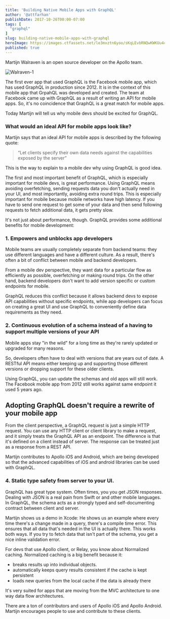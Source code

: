 ```yaml
---
title: 'Building Native Mobile Apps with GraphQL'
author: '@attfarhan'
publishDate: 2017-10-26T00:00-07:00
tags: [
  "graphql"
]
slug: building-native-mobile-apps-with-graphql
heroImage: https://images.ctfassets.net/le3mxztn6yoo/sKqLEvbRNQwKWKUu4cuMy/f3cb4423436f5759da78e970d35ddcc1/Walraven-2.JPG
published: true
---
```



Martijn Walraven is an open source developer on the Apollo team.

![Walraven-1](//images.contentful.com/le3mxztn6yoo/5jPwQ4jG36ww0Qc0ci4Y6q/fe44964175c36213871f5012729d8b0a/Walraven-1.png)

The first ever app that used GraphQL is the Facebook mobile app, which has used GraphQL in production since 2012.  It is in the context of this mobile app that GrpahQL was developed and created.  The team at Facebook came up with GraphQL as a result of writing an API for mobile apps. So, it's no coincidence that GraphQL is a great match for mobile apps.

Today Martijn will tell us why mobile devs should be excited for GraphQL.

### What would an ideal API for mobile apps look like?

Martijn says that an ideal API for mobile apps is described by the following quote:

> “Let clients specify their own data needs against the capabilities exposed by the server”

This is the way to explain to a mobile dev why using GraphQL is good idea.

The first and most important benefit of GraphQL, which is especially important for mobile devs, is great performance. Using GraphQL means avoiding overfetching, sending requests data you don't actually need in your UI, and most importantly, avoiding extra round trips. This is especially important for mobile because mobile networks have high latency.  If you have to send one request to get some of your data and then send following requests to fetch additional data, it gets pretty slow.

It's not just about performance, though. GraphQL provides some additional benefits for mobile development:

### 1. Empowers and unblocks app developers

Mobile teams are usually completely separate from backend teams: they use different languages and have a different culture.  As a result, there's often a bit of conflict between mobile and backend developers.

From a mobile dev perspective, they want data for a particular flow as efficiently as possible, overfetching or making round trips. On the other hand, backend developers don't want to add version specific or custom endpoints for mobile.

GraphQL reduces this conflict because it allows backend devs to expose API capabilities without specific endpoints, while app developers can focus on creating a great UI and use GraphQL to conveniently define data requirements as they need.

### 2. Continuous evolution of a schema instead of a having to support multiple versions of your API

Mobile apps stay "in the wild" for a long time as they're rarely updated or upgraded for many reasons.

So, developers often have to deal with versions that are years out of date.  A RESTful API means either keeping up and supporting those different versions or dropping support for these older clients.

Using GraphQL, you can update the schemas and old apps will still work. The Facebook mobile app from 2012 still works against same endpoint it used 5 years ago.

## Adopting GraphQL doesn't require a rewrite of your mobile app

From the client perspective, a GraphQL request is just a simple HTTP request.  You can use any HTTP client or client library to make a request, and it simply treats the GraphQL API as an endpoint.  The difference is that it's defined on a client instead of server. The response can be treated just as a response from a REST API.

Martijn contributes to Apollo iOS and Android, which are being developed so that the advanced capabilities of iOS and android libraries can be used with GraphQL.

### 4. Static type safety from server to your UI.

GraphQL has great type system.  Often times, you you get JSON responses.  Dealing with JSON is a real pain from Swift or and other mobile languages. In GraphQL, the schema acts as a strongly typed and self-documenting contract between client and server.

Martijn shows us a demo in Xcode:
He shows us an example where every time there's a change made in a query, there's a compile time error.  This ensures that all data that's needed in the UI is actually there.  This works both ways.  If you try to fetch data that isn't part of the schema, you get a nice inline validation error.

For devs that use Apollo client, or Relay, you know about Normalized caching.
Normalized caching is a big benefit because it:
* breaks results up into individual objects.
* automatically keeps query results consistent if the cache is kept persistent
* loads new queries from the local cache if the data is already there

It's very suited for apps that are moving from the MVC architecture to one way data flow architectures.

There are a ton of contributors and users of Apollo iOS and Apollo Android.  Martijn encourages people to use and contribute to these clients.
